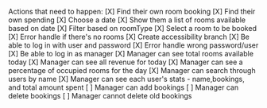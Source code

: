 Actions that need to happen:
[X] Find their own room booking
[X] Find their own spending
[X] Choose a date
[X] Show them a list of rooms available based on date
[X] Filter based on roomType
[X] Select a room to be booked
[X] Error handle if there's no rooms
[X] Create accessibility branch
[X] Be able to log in with user and password
[X] Error handle wrong password/user
[X] Be able to log in as manager
[X] Manager can see total rooms available today
[X] Manager can see all revenue for today
[X] Manager can see a percentage of occupied rooms for the day
[X] Manager can search through users by name
[X] Manager can see each user's stats - name,bookings, and total amount spent
[ ] Manager can add bookings
[ ] Manager can delete bookings
[ ] Manager cannot delete old bookings